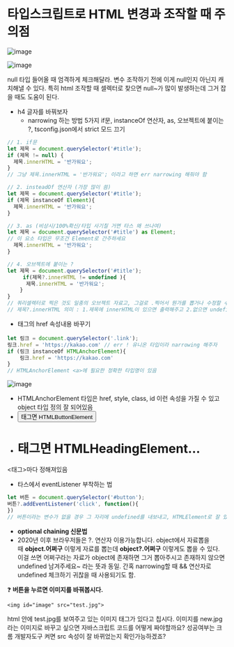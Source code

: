 # **타입스크립트로 HTML 변경과 조작할 때 주의점**
![image](https://user-images.githubusercontent.com/109451148/222907955-afa3c88a-ff5b-4c31-9e9e-c55d7b3823f9.png)

![image](https://user-images.githubusercontent.com/109451148/222907962-f01d578e-8806-4c25-93e2-515949ed2a03.png)

null 타입 들어올 때 엄격하게 체크해달라. 변수 조작하기 전에 이게 null인지 아닌지 캐치해낼 수 있다.
특히 html 조작할 때 셀렉터로 찾으면 null~가 많이 발생하는데 그거 잡을 때도 도움이 된다.

- h4 글자를 바꿔보자
    - narrowing 하는 방법 5가지
      if문, instanceOf 연산자, as, 오브젝트에 붙이는 ?, tsconfig.json에서 strict 모드 끄기

```jsx
// 1. if문
let 제목 = document.querySelector('#title');
if (제목 != null) {
  제목.innerHTML = '반가워요';
}
// 그냥 제목.innerHTML = '반가워요'; 이라고 하면 err narrowing 해줘야 함

// 2. insteadOf 연산자 (가장 많이 씀)
let 제목 = document.querySelector('#title');
if (제목 instanceOf Element){
  제목.innerHTML = '반가워요';
}

// 3. as (비상시/100%확신/타입 사기칠 거면 타스 왜 쓰나여)
let 제목 = document.querySelector('#title') as Element;
// 이 요소 타입은 무조건 Element로 간주하세요
  제목.innerHTML = '반가워요';
}

// 4. 오브젝트에 붙이는 ?
let 제목 = document.querySelector('#title');
	 if(제목?.innerHTML != undefined ){
	  제목.innerHTML = '반가워요';
	}
}
// 쿼리셀렉터로 찍은 것도 일종의 오브젝트 자료고, 그걸로 .찍어서 뭔가를 뽑거나 수정할 수 있다
// 제목?.innerHTML 의미 : 1.제목에 innerHTML이 있으면 출력해주고 2.없으면 undefined 뱉어라(optional changing)
```

- <a> 태그의 href 속성내용 바꾸기

```jsx
let 링크 = document.querySelector('.link');
링크.href = 'https://kakao.com' // err ! 유니온 타입이라 narrowing 해주자
if (링크 instanceOf HTMLAnchorElement){
	링크.href = 'https://kakao.com'
}
// HTMLAnchorElement <a>에 필요한 정확한 타입명이 있음
```

![image](https://user-images.githubusercontent.com/109451148/222907991-651d8347-6f85-4b7f-b9d2-74e9ce8b7fe7.png)
  
- HTMLAnchorElement 타입은 href, style, class, id 이런 속성을 가질 수 있고 object 타입 정의 잘 되어있음
- <button> 태그면 HTMLButtonElement
- <h1> 태그면 HTMLHeadingElement…

<태그>마다 정해져있음

- 타스에서 eventListener 부착하는 법

```jsx
let 버튼 = document.querySelector('#button');
버튼?.addEventListener('click', function(){
})
// 버튼이라는 변수가 없을 경우 그 자리에 undefined를 내보내고, HTMLElement로 잘 있으면 addEventListener() 잘 부착해주기 때문에 이것도 일종의 narrowing
```

- **optional chaining 신문법**
- 2020년 이후 브라우저들은 ?. 연산자 이용가능합니다. object에서 자료뽑을 때 **object.어쩌구** 이렇게 자료를 뽑는데 **object?.어쩌구** 이렇게도 뽑을 수 있다. 이걸 쓰면 어쩌구라는 자료가 object에 존재하면 그거 뽑아주시고 존재하지 않으면 undefined 남겨주세요~ 라는 뜻과 동일. 간혹 narrowing할 때 && 연산자로 undefined 체크하기 귀찮을 때 사용되기도 함.

❓ **버튼을 누르면 이미지를 바꿔봅시다.**

```
<img id="image" src="test.jpg">
```

html 안에 test.jpg를 보여주고 있는 이미지 태그가 있다고 칩시다. 이미지를 new.jpg 라는 이미지로 바꾸고 싶으면 자바스크립트 코드를 어떻게 짜야할까요? 성공여부는 크롬 개발자도구 켜면 src 속성이 잘 바뀌었는지 확인가능하겠죠?
